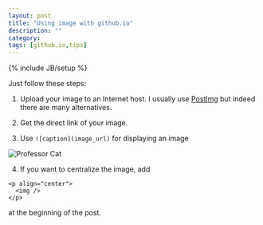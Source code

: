 ```yaml
---
layout: post
title: "Using image with github.io"
description: ""
category: 
tags: [github.io,tips]
---
```

{% include JB/setup %}

Just follow these steps:

1. Upload your image to an Internet host. I usually use [PostImg](https://postimg.org) but indeed there are many alternatives.

2. Get the direct link of your image.

3. Use ``![caption](image_url)`` for displaying an image

![Professor Cat](https://s14.postimg.org/mx8phiqoh/professor_cat_is_available.jpg)

4. If you want to centralize the image, add

```
<p align="center">
  <img />
</p>
```

at the beginning of the post.